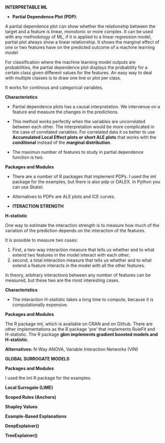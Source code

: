 **INTERPRETABLE ML**

*  **Partial Dependence Plot (PDP)**: 

A partial dependence plot can show whether the relationship between the target and a feature is linear, monotonic or more complex. It can be used with any methodology of ML, if it is applied to a linear regression model, partial plot always show a linear relationship. It shows the marginal effect of one or two features have on the predicted outcome of a machine learning model

For classification where the machine learning model outputs are probabilities, the partial dependence plot displays the probability for a certain class given different values for the features. An easy way to deal with multiple classes is to draw one line or plot per class.

It works for continous and categorical variables.

**Characteristics**

* Partial dependence plots has a causal interpretation. We intervenue on a feature and measure the changes in the predictions.

* This method works perfectly when the variables are uncorrelated between each other. The interpretation would be more complicated in the case of correlated variables. For correlated data it os better to use **Accumulated Local Effect plots or short ALE plots** that works with the **conditional** instead of the **marginal distribution**.

* The maximun number of features to study in partial dependence function is two.


**Packages and Modules**

* There are a number of R packages that implement PDPs. I used the iml package for the examples, but there is also pdp or DALEX. In Python you can use Skater.

* Alternatives to PDPs are ALE plots and ICE curves.


* **ITERACTION STRENGTH**

**H-statistic**

One way to estimate the interaction strength is to measure how much of the variation of the prediction depends on the interaction of the features.

It is possible to measure two cases:

1. First, a two-way interaction measure that tells us whether and to what extend two features in the model interact with each other; 
2. second, a total interaction measure that tells us whether and to what extend a feature interacts in the model with all the other features.

In theory, arbitrary interactions between any number of features can be measured, but these two are the most interesting cases.

**Characteristics**

* The interaction H-statistic takes a long time to compute, because it is computationally expensive.

**Packages and Modules**

The R package iml, which is available on CRAN and on Github. There are other implementations as the R package 'pre' that implements RuleFit and H-statistic. The R package **gbm implements gradient boosted models and H-statistic**.


**Alternatives:** N-Way ANOVA, Variable Interaction Networks (VIN) 

**GLOBAL SURROGATE MODELS**

**Packages and Modules**

I used the iml R package for the examples.

**Local Surrogate (LIME)**

**Scoped Rules (Anchors)**

**Shapley Values**

**Example-Based Explanations**

**DeepExplainer()**

**TreeExplainer()**
